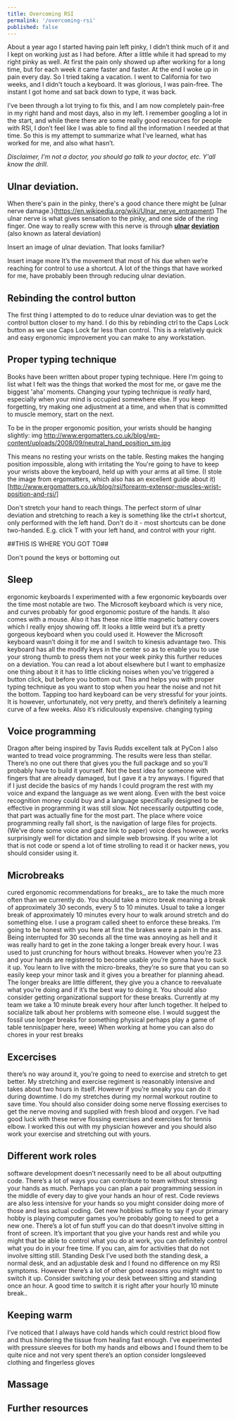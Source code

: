 ```yaml
---
title: Overcoming RSI
permalink: '/overcoming-rsi'
published: false
---
```


About a year ago I started having pain left pinky, I didn’t think much of it and I kept on working just as I had before.
After a little while it had spread to my right pinky as well.
At first the pain only showed up after working for a long time, but for each week it came faster and faster.
At the end I woke up in pain every day. So I tried taking a vacation. I went to California for two weeks, and I didn't touch a keyboard. It was glorious, I was pain-free.
The instant I got home and sat back down to type, it was back.

I’ve been through a lot trying to fix this, and I am now completely pain-free in my right hand and most days, also in my left.
I remember googling a lot in the start, and while there there are some really good resources for people with RSI, I don’t feel like I was able to find all the information I needed at that time.
So this is my attempt to summarize what I've learned, what has worked for me, and also what hasn’t.

*Disclaimer, I'm not a doctor, you should go talk to your doctor, etc. Y'all know the drill.*

## Ulnar deviation.
When there's pain in the pinky, there's a good chance there might be [ulnar nerve damage.}(https://en.wikipedia.org/wiki/Ulnar_nerve_entrapment)
The ulnar nerve is what gives sensation to the pinky, and one side of the ring finger.
One way to really screw with this nerve is through **[ulnar](http://www.ergomatters.co.uk/blog/rsi/lateral-wrist-deviation-angle-and-rsi/) [deviation](https://www.youtube.com/watch?v=vdhm7mmHS5I)** (also known as lateral deviation)

Insert an image of ulnar deviation.
That looks familiar?

Insert image more
It’s the movement that most of his due when we’re reaching for control to use a shortcut.
A lot of the things that have worked for me, have probably been through reducing ulnar deviation.

## Rebinding the control button
The first thing I attempted to do to reduce ulnar deviation was to get the control button closer to my hand.
I do this by rebinding ctrl to the Caps Lock button as we use Caps Lock far less than control. This is a relatively quick and easy ergonomic improvement you can make to any workstation.

## Proper typing technique 

Books have been written about proper typing technique. Here I'm going to list what I felt was the things that worked the most for me, or gave me the biggest 'aha' moments.
Changing your typing technique is *really* hard, especially when your mind is occupied somewhere else.
If you keep forgetting, try making one adjustment at a time, and when that is committed to muscle memory, start on the next.

To be in the proper ergonomic position, your wrists should be hanging slightly:
img http://www.ergomatters.co.uk/blog/wp-content/uploads/2008/09/neutral_hand_position_sm.jpg

This means no resting your wrists on the table. Resting makes the hanging position impossible, along with irritating the 
You're going to have to keep your wrists above the keyboard, held up with your arms at all time.
(I stole the image from ergomatters, which also has an excellent guide about it)[http://www.ergomatters.co.uk/blog/rsi/forearm-extensor-muscles-wrist-position-and-rsi/]


Don't stretch your hand to reach things. The perfect storm of ulnar deviation and stretching to reach a key is something like the ctrl+t shortcut, only performed with the left hand.
Don't do it - most shortcuts can be done two-handed. E.g. click T with your left hand, and control with your right.

##THIS IS WHERE YOU GOT TO##

Don't pound the keys or 
bottoming out

## Sleep



ergonomic keyboards
I experimented with a few ergonomic keyboards over the time most notable are two. The Microsoft keyboard which is very nice, and curves probably for good ergonomic posture of the hands. It also comes with a mouse. Also it has these nice little magnetic battery covers which I really enjoy showing off. It looks a little weird but it’s a pretty gorgeous keyboard when you could used it.
However the Microsoft keyboard wasn’t doing it for me and I switch to kinesis advantage two. This keyboard has all the modify keys in the center so as to enable you to use your strong thumb to press them not your week pinky this further reduces on a deviation.
You can read a lot about elsewhere but I want to emphasize one thing about it it has to little clicking noises when you’ve triggered a button click, but before you bottom out. This and helps you with proper typing technique as you want to stop when you hear the noise and not hit the bottom. Tapping too hard keyboard can be very stressful for your joints.
It is however, unfortunately, not very pretty, and there’s definitely a learning curve of a few weeks. Also it’s ridiculously expensive.
changing typing

## Voice programming
Dragon
after being inspired by Tavis Rudds excellent talk at PyCon I also wanted to tread voice programming. The results were less than stellar. There’s no one out there that gives you the full package and so you’ll probably have to build it yourself. Not the best idea for someone with fingers that are already damaged, but I gave it a try anyways. I figured that if I just decide the basics of my hands I could program the rest with my voice and expand the language as we went along. Even with the best voice recognition money could buy and a language specifically designed to be effective in programming it was still slow. Not necessarily outputting code, that part was actually fine for the most part. The place where voice programming really fall short, is the navigation of large files for projects. (We’ve done some voice and gaze link to paper)
voice does however, works surprisingly well for dictation and simple web browsing. If you write a lot that is not code or spend a lot of time strolling to read it or hacker news, you should consider using it.

## Microbreaks
cured ergonomic recommendations for breaks,, are to take the much more often than we currently do. You should take a micro break meaning a break of approximately 30 seconds, every 5 to 10 minutes. Usual to take a longer break of approximately 10 minutes every hour to walk around stretch and do something else.
I use a program called sheet to enforce these breaks. I’m going to be honest with you here at first the brakes were a pain in the ass. Being interrupted for 30 seconds all the time was annoying as hell and it was really hard to get in the zone taking a longer break every hour. I was used to just crunching for hours without breaks. However when you’re 23 and your hands are registered to become usable you’re gonna have to suck it up.
You learn to live with the micro-breaks, they’re so sure that you can so easily keep your minor task and it gives you a breather for planning ahead.
The longer breaks are little different, they give you a chance to reevaluate what you’re doing and if it’s the best way to doing it. You should also consider getting organizational support for these breaks. Currently at my team we take a 10 minute break every hour after lunch together. It helped to socialize talk about her problems with someone else.
I would suggest the fossil use longer breaks for something physical perhaps play a game of table tennis(paper here, weee)
When working at home you can also do chores in your rest breaks

## Excercises
there’s no way around it, you’re going to need to exercise and stretch to get better. My stretching and exercise regiment is reasonably intensive and takes about two hours in itself. However if you’re sneaky you can do it during downtime. I do my stretches during my normal workout routine to save time.
You should also consider doing some nerve flossing exercises to get the nerve moving and supplied with fresh blood and oxygen.
I’ve had good luck with these nerve flossing exercises and exercises for tennis elbow. I worked this out with my physician however and you should also work your exercise and stretching out with yours.

## Different work roles
software development doesn’t necessarily need to be all about outputting code. There’s a lot of ways you can contribute to team without stressing your hands as much. Perhaps you can plan a pair programming session in the middle of every day to give your hands an hour of rest.
Code reviews are also less intensive for your hands so you might consider doing more of those and less actual coding. 
Get new hobbies
suffice to say if your primary hobby is playing computer games you’re probably going to need to get a new one. There’s a lot of fun stuff you can do that doesn’t involve sitting in front of screen. It’s important that you give your hands rest and while you might that be able to control what you do at work, you can definitely control what you do in your free time. If you can, aim for activities that do not involve sitting still.
Standing Desk
I’ve used both the standing desk, a normal desk, and an adjustable desk and I found no difference on my RSI symptoms. However there’s a lot of other good reasons you might want to switch it up. Consider switching your desk between sitting and standing once an hour. A good time to switch it is right after your hourly 10 minute break..

## Keeping warm
I’ve noticed that I always have cold hands which could restrict blood flow and thus hindering the tissue from healing fast enough. I’ve experimented with pressure sleeves for both my hands and elbows and I found them to be quite nice and not very spent there’s an option consider longsleeved clothing and fingerless gloves

## Massage

## Further resources